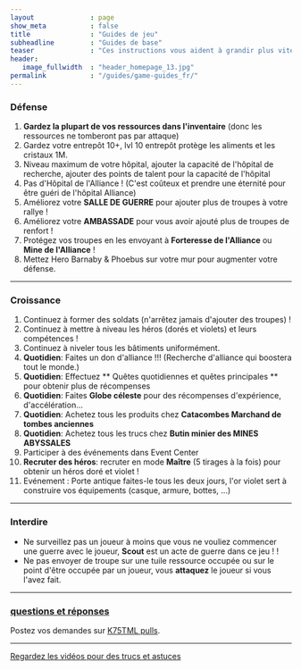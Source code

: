 ```yaml
---
layout              : page
show_meta           : false
title               : "Guides de jeu"
subheadline         : "Guides de base"
teaser              : "Ces instructions vous aident à grandir plus vite!"
header:
   image_fullwidth  : "header_homepage_13.jpg"
permalink           : "/guides/game-guides_fr/"
---
```

### Défense
1. **Gardez la plupart de vos ressources dans l'inventaire** (donc les ressources ne tomberont pas par attaque)
2. Gardez votre entrepôt 10+, lvl 10 entrepôt protège les aliments et les cristaux 1M.
3. Niveau maximum de votre hôpital, ajouter la capacité de l'hôpital de recherche, ajouter des points de talent pour la capacité de l'hôpital
4. Pas d'Hôpital de l'Alliance ! (C'est coûteux et prendre une éternité pour être guéri de l'hôpital Alliance)
5. Améliorez votre **SALLE DE GUERRE** pour ajouter plus de troupes à votre rallye !
6. Améliorez votre **AMBASSADE** pour vous avoir ajouté plus de troupes de renfort !
7. Protégez vos troupes en les envoyant à **Forteresse de l'Alliance** ou **Mine de l'Alliance** !
8. Mettez Hero Barnaby & Phoebus sur votre mur pour augmenter votre défense.

---
### Croissance
1. Continuez à former des soldats (n'arrêtez jamais d'ajouter des troupes) !
2. Continuez à mettre à niveau les héros (dorés et violets) et leurs compétences !
3. Continuez à niveler tous les bâtiments uniformément. 
4. **Quotidien**: Faites un don d'alliance !!! (Recherche d'alliance qui boostera tout le monde.)
5. **Quotidien**: Effectuez ** Quêtes quotidiennes et quêtes principales ** pour obtenir plus de récompenses
6. **Quotidien**: Faites **Globe céleste** pour des récompenses d'expérience, d'accélération...
7. **Quotidien**: Achetez tous les produits chez **Catacombes Marchand de tombes anciennes**
8. **Quotidien**: Achetez tous les trucs chez **Butin minier des MINES ABYSSALES**
9. Participer à des événements dans Event Center
10. **Recruter des héros**: recruter en mode **Maître** (5 tirages à la fois) pour obtenir un héros doré et violet !
11. Evénement : Porte antique faites-le tous les deux jours, l'or violet sert à construire vos équipements (casque, armure, bottes, ...)

---
### Interdire 
* Ne surveillez pas un joueur à moins que vous ne vouliez commencer une guerre avec le joueur, **Scout** est un acte de guerre dans ce jeu ! !
* Ne pas envoyer de troupe sur une tuile ressource occupée ou sur le point d'être occupée par un joueur, vous **attaquez** le joueur si vous l'avez fait.

---
### [questions et réponses](https://rkuo2023.github.io/K75TML/design/mediaelement_js/)
Postez vos demandes sur [K75TML pulls](https://github.com/rkuo2023/K75TML/pulls).<br>

---
<a class="radius button small" href="{{ site.url }}{{ site.baseurl }}/design/mediaelement_js/">Regardez les vidéos pour des trucs et astuces</a>

